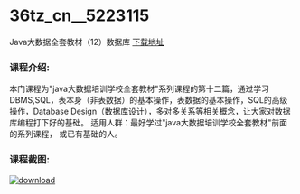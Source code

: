 # 36tz_cn__5223115
Java大数据全套教材（12）数据库
[下载地址](http://www.36tz.cn/article/5223115 "下载地址")
### 课程介绍:
本门课程为"java大数据培训学校全套教材"系列课程的第十二篇，通过学习DBMS,SQL，表本身（非表数据）的基本操作，表数据的基本操作，SQL的高级操作，Database Design（数据库设计），多对多关系等相关概念，让大家对数据库编程打下好的基础。 适用人群：最好学过"java大数据培训学校全套教材"前面的系列课程， 或已有基础的人。

### 课程截图:
[![download](http://36tz.cn/muke_img/2022_02_2-63.png "下载地址")](http://www.36tz.cn "下载地址")
